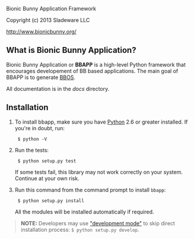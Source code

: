 <!--- -*- mode: markdown; coding: utf-8; -*- -->

Bionic Bunny Application Framework

Copyright (c) 2013 Sladeware LLC

http://www.bionicbunny.org/

What is Bionic Bunny Application?
---------------------------------

Bionic Bunny Application or **BBAPP** is a high-level Python framework that
encourages developement of BB based applications. The main goal of BBAPP is to
generate [BBOS](http://github.org/sladeware/bbos/).

All documentation is in the _docs_ directory.

Installation
------------

1. To install bbapp, make sure you have [Python](http://www.python.org) 2.6 or
   greater installed. If you're in doubt, run:

        $ python -V

2. Run the tests:

        $ python setup.py test

   If some tests fail, this library may not work correctly on your
   system. Continue at your own risk.

3. Run this command from the command prompt to install `bbapp`:

        $ python setup.py install

   All the modules will be installed automatically if required.

> **NOTE:** Developers may use ["development mode"](http://goo.gl/Hoawa) to skip
> direct installation process: `$ python setup.py develop`.
